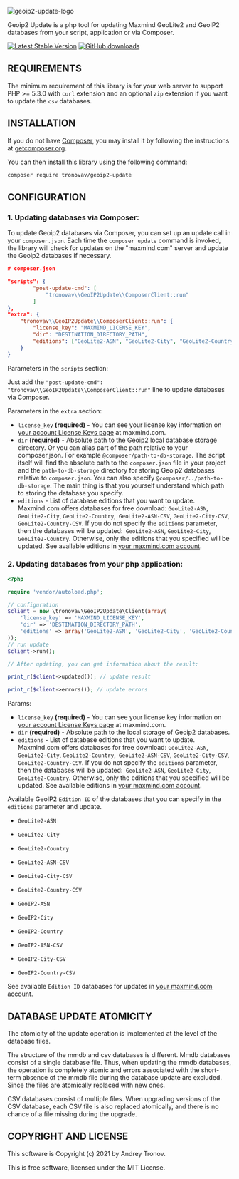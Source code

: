 ![geoip2-update-logo](https://user-images.githubusercontent.com/25905384/111375423-4631ce00-86af-11eb-81a9-2bc4dab89068.png)

Geoip2 Update is a php tool for updating Maxmind GeoLite2 and GeoIP2 databases from your script, application or via Composer.

[![Latest Stable Version](https://img.shields.io/packagist/v/tronovav/geoip2-update?style=for-the-badge)](https://packagist.org/packages/tronovav/geoip2-update)
[![GitHub downloads](https://img.shields.io/packagist/dt/tronovav/geoip2-update?style=for-the-badge)](https://packagist.org/packages/tronovav/geoip2-update)

REQUIREMENTS
------------

The minimum requirement of this library is for your web server to support PHP >= 5.3.0 with `curl` extension and an optional `zip` extension if you want to update the `csv` databases.

INSTALLATION
------------

If you do not have [Composer](http://getcomposer.org/), you may install it by following the instructions
at [getcomposer.org](https://getcomposer.org/doc/00-intro.md).

You can then install this library using the following command:

```bash
composer require tronovav/geoip2-update
```

CONFIGURATION
-------------

### 1. Updating databases via Composer:

To update Geoip2 databases via Composer, you can set up an update call in your `composer.json`.
Each time the `composer update` command is invoked, the library will check for updates on the "maxmind.com" server and update the Geoip2 databases if necessary.

```json
# composer.json

"scripts": {
        "post-update-cmd": [
            "tronovav\\GeoIP2Update\\ComposerClient::run"
        ]
},
"extra": {
    "tronovav\\GeoIP2Update\\ComposerClient::run": {
        "license_key": "MAXMIND_LICENSE_KEY",
        "dir": "DESTINATION_DIRECTORY_PATH",
        "editions": ["GeoLite2-ASN", "GeoLite2-City", "GeoLite2-Country"]
    }
}
```

Parameters in the `scripts` section:

Just add the `"post-update-cmd": "tronovav\\GeoIP2Update\\ComposerClient::run"` line to update databases via Composer.

Parameters in the `extra` section:

- `license_key` **(required)** - You can see your license key information on [your account License Keys page](https://support.maxmind.com/account-faq/license-keys/where-do-i-find-my-license-key/) at maxmind.com.
- `dir` **(required)** - Absolute path to the Geoip2 local database storage directory. Or you can alias part of the path relative to your composer.json. For example `@composer/path-to-db-storage`.
  The script itself will find the absolute path to the `composer.json` file in your project and the `path-to-db-storage` directory for storing Geoip2 databases relative to `composer.json`.
  You can also specify `@composer/../path-to-db-storage`. The main thing is that you yourself understand which path to storing the database you specify.
- `editions` - List of database editions that you want to update. Maxmind.com offers databases for free download: `GeoLite2-ASN`, `GeoLite2-City`, `GeoLite2-Country`,` GeoLite2-ASN-CSV`, `GeoLite2-City-CSV`,` GeoLite2-Country-CSV`. If you do not specify the `editions` parameter, then the databases will be updated:` GeoLite2-ASN`, `GeoLite2-City`,` GeoLite2-Country`. Otherwise, only the editions that you specified will be updated. See available editions in [your maxmind.com account](https://www.maxmind.com/en/accounts/current/geoip/downloads/).

### 2. Updating databases from your php application:

```php
<?php

require 'vendor/autoload.php';

// configuration
$client = new \tronovav\GeoIP2Update\Client(array(
    'license_key' => 'MAXMIND_LICENSE_KEY',
    'dir' => 'DESTINATION_DIRECTORY_PATH',
    'editions' => array('GeoLite2-ASN', 'GeoLite2-City', 'GeoLite2-Country'),
));
// run update
$client->run();

// After updating, you can get information about the result:

print_r($client->updated()); // update result

print_r($client->errors()); // update errors
```

Params:

- `license_key` **(required)** - You can see your license key information on [your account License Keys page](https://support.maxmind.com/account-faq/license-keys/where-do-i-find-my-license-key/) at maxmind.com.
- `dir` **(required)** - Absolute path to the local storage of Geoip2 databases.
- `editions` - List of database editions that you want to update. Maxmind.com offers databases for free download: `GeoLite2-ASN`, `GeoLite2-City`, `GeoLite2-Country`,` GeoLite2-ASN-CSV`, `GeoLite2-City-CSV`,` GeoLite2-Country-CSV`. If you do not specify the `editions` parameter, then the databases will be updated:` GeoLite2-ASN`, `GeoLite2-City`,` GeoLite2-Country`. Otherwise, only the editions that you specified will be updated. See available editions in [your maxmind.com account](https://www.maxmind.com/en/accounts/current/geoip/downloads/).

Available GeoIP2 `Edition ID` of the databases that you can specify in the `editions` parameter and update.

- `GeoLite2-ASN`
- `GeoLite2-City`
- `GeoLite2-Country`

- `GeoLite2-ASN-CSV`
- `GeoLite2-City-CSV`
- `GeoLite2-Country-CSV`

- `GeoIP2-ASN`
- `GeoIP2-City`
- `GeoIP2-Country`

- `GeoIP2-ASN-CSV`
- `GeoIP2-City-CSV`
- `GeoIP2-Country-CSV`

See available `Edition ID` databases for updates in [your maxmind.com account](https://www.maxmind.com/en/accounts/current/geoip/downloads/).

DATABASE UPDATE ATOMICITY
-------------------------

The atomicity of the update operation is implemented at the level of the database files.

The structure of the mmdb and csv databases is different. Mmdb databases consist of a single database file. Thus, when updating the mmdb databases, the operation is completely atomic and errors associated with the short-term absence of the mmdb file during the database update are excluded. Since the files are atomically replaced with new ones.

CSV databases consist of multiple files. When upgrading versions of the CSV database, each CSV file is also replaced atomically, and there is no chance of a file missing during the upgrade.

COPYRIGHT AND LICENSE
---------------------

This software is Copyright (c) 2021 by Andrey Tronov.

This is free software, licensed under the MIT License.
